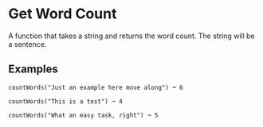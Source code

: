 # Get Word Count
A function that takes a string and returns the word count. The string will be a sentence.

## Examples
`countWords("Just an example here move along") ➞ 6`

`countWords("This is a test") ➞ 4`

`countWords("What an easy task, right") ➞ 5`
